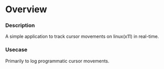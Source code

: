# Overview

### Description 
A simple application to track cursor movements on linux(x11) in real-time.

### Usecase
Primarily to log programmatic cursor movements.
 


